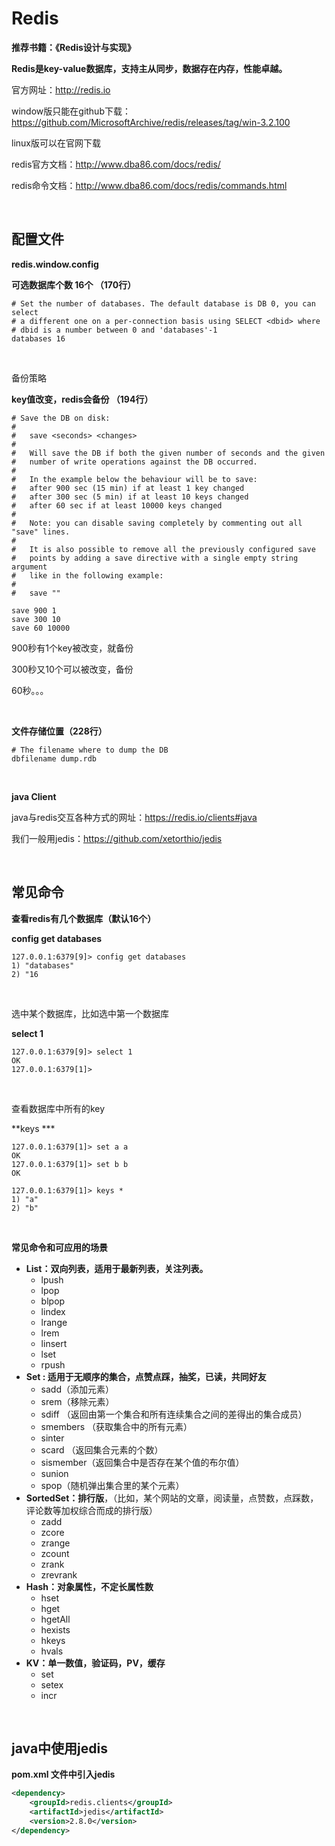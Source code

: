 # Redis

**推荐书籍：《Redis设计与实现》**

**Redis是key-value数据库，支持主从同步，数据存在内存，性能卓越。**

官方网址：http://redis.io

window版只能在github下载：<https://github.com/MicrosoftArchive/redis/releases/tag/win-3.2.100>

linux版可以在官网下载

redis官方文档：<http://www.dba86.com/docs/redis/>

redis命令文档：<http://www.dba86.com/docs/redis/commands.html>

<br>

## 配置文件

**redis.window.config**

**可选数据库个数 16个 （170行）**

```
# Set the number of databases. The default database is DB 0, you can select
# a different one on a per-connection basis using SELECT <dbid> where
# dbid is a number between 0 and 'databases'-1
databases 16
```

<br>

备份策略

**key值改变，redis会备份 （194行）**

```
# Save the DB on disk:
#
#   save <seconds> <changes>
#
#   Will save the DB if both the given number of seconds and the given
#   number of write operations against the DB occurred.
#
#   In the example below the behaviour will be to save:
#   after 900 sec (15 min) if at least 1 key changed
#   after 300 sec (5 min) if at least 10 keys changed
#   after 60 sec if at least 10000 keys changed
#
#   Note: you can disable saving completely by commenting out all "save" lines.
#
#   It is also possible to remove all the previously configured save
#   points by adding a save directive with a single empty string argument
#   like in the following example:
#
#   save ""

save 900 1		
save 300 10
save 60 10000
```

900秒有1个key被改变，就备份

300秒又10个可以被改变，备份

60秒。。。

<br>

**文件存储位置（228行）**

```
# The filename where to dump the DB
dbfilename dump.rdb
```

<br>



**java Client**

java与redis交互各种方式的网址：<https://redis.io/clients#java>

我们一般用jedis：<https://github.com/xetorthio/jedis>

<br>

## 常见命令



**查看redis有几个数据库（默认16个）**

**config get databases**

```
127.0.0.1:6379[9]> config get databases
1) "databases"
2) "16
```

<br>

选中某个数据库，比如选中第一个数据库

**select 1**

```
127.0.0.1:6379[9]> select 1
OK
127.0.0.1:6379[1]>
```

<br>

查看数据库中所有的key

**keys ***

```
127.0.0.1:6379[1]> set a a
OK
127.0.0.1:6379[1]> set b b
OK

127.0.0.1:6379[1]> keys *
1) "a"
2) "b"
```

<br>

**常见命令和可应用的场景**

- **List：双向列表，适用于最新列表，关注列表。**
  - lpush
  - lpop
  - blpop
  - lindex
  - lrange
  - lrem
  - linsert
  - lset
  - rpush
- **Set : 适用于无顺序的集合，点赞点踩，抽奖，已读，共同好友**
  - sadd（添加元素）
  - srem（移除元素）
  - sdiff （返回由第一个集合和所有连续集合之间的差得出的集合成员）
  - smembers （获取集合中的所有元素）
  - sinter
  - scard （返回集合元素的个数）
  - sismember（返回集合中是否存在某个值的布尔值）
  - sunion
  - spop（随机弹出集合里的某个元素）
- **SortedSet：排行版**，（比如，某个网站的文章，阅读量，点赞数，点踩数，评论数等加权综合而成的排行版）
  - zadd
  - zcore
  - zrange
  - zcount
  - zrank
  - zrevrank
- **Hash：对象属性，不定长属性数**
  - hset
  - hget
  - hgetAll
  - hexists
  - hkeys
  - hvals
- **KV：单一数值，验证码，PV，缓存**
  - set
  - setex
  - incr

<br>



## java中使用jedis



**pom.xml 文件中引入jedis**

```xml
<dependency>
	<groupId>redis.clients</groupId>
	<artifactId>jedis</artifactId>
	<version>2.8.0</version>
</dependency>
```

<br>









